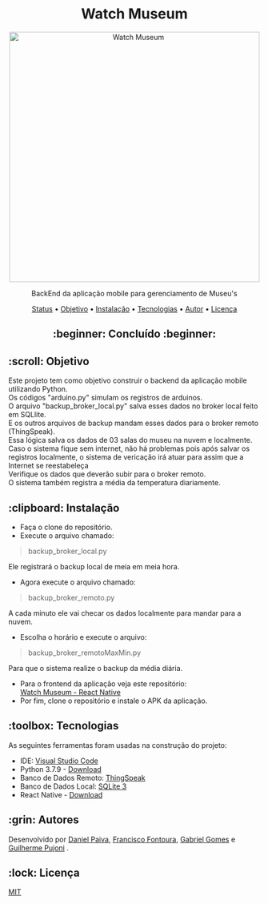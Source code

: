 <h1 align="center">Watch Museum</h1>

<p align="center">
  <a href="#">
    <img src="https://raw.githubusercontent.com/danhpaiva/watch-museum-react-native/main/logo/Watch-Museum.png" width="500" alt="Watch Museum">
  </a>
</p>
<p align="center">
    BackEnd da aplicação mobile para gerenciamento de Museu's
</p>

<p align="center">
 <a href="#status">Status</a> • 
 <a href="#objetivo">Objetivo</a> •
 <a href="#instalacao">Instalação</a> • 
 <a href="#tecnologias">Tecnologias</a> • 
 <a href="#autor">Autor</a> • 
 <a href="#licenca">Licença</a> 
</p>

<h2 align="center" id=status> 
	:beginner: Concluído :beginner:
</h2>

<h2 id=objetivo>:scroll: Objetivo</h2>

Este projeto tem como objetivo construir o backend da aplicação mobile utilizando Python.<br>
Os códigos "arduino.py" simulam os registros de arduinos.<br>
O arquivo "backup_broker_local.py" salva esses dados no broker local feito em SQLlite.<br>
E os outros arquivos de backup mandam esses dados para o broker remoto (ThingSpeak). <br>
Essa lógica salva os dados de 03 salas do museu na nuvem e localmente.<br>
Caso o sistema fique sem internet, não há problemas pois após salvar os registros localmente, o sistema de vericação irá atuar para assim que a Internet se reestabeleça<br>
Verifique os dados que deverão subir para o broker remoto.<br>
O sistema também registra a média da temperatura diariamente.

<h2 id=instalacao>:clipboard: Instalação</h2>

* Faça o clone do repositório.
* Execute o arquivo chamado:
> backup_broker_local.py

Ele registrará o backup local de meia em meia hora.<br>
* Agora execute o arquivo chamado:
> backup_broker_remoto.py

A cada minuto ele vai checar os dados localmente para mandar para a nuvem.

* Escolha o horário e execute o arquivo:
> backup_broker_remotoMaxMin.py

Para que o sistema realize o backup da média diária.

* Para o frontend da aplicação veja este repositório:<br>
[Watch Museum - React Native](https://github.com/danhpaiva/watch-museum-react-native)<br>
* Por fim, clone o repositório e instale o APK da aplicação.<br>

<h2 id=tecnologias>:toolbox: Tecnologias</h2>

As seguintes ferramentas foram usadas na construção do projeto:

- IDE: <a href="https://code.visualstudio.com/">Visual Studio Code</a>
- Python 3.7.9 - <a href="https://www.python.org/downloads/release/python-379/"> Download </a>
- Banco de Dados Remoto: <a href="https://thingspeak.com/">ThingSpeak</a>
- Banco de Dados Local: <a href="https://www.sqlite.org/download.html">SQLite 3</a>
- React Native - <a href="https://reactnative.dev/"> Download </a>

<h2 id=autor>:grin: Autores</h2>

Desenvolvido por <a href="https://www.linkedin.com/in/danhpaiva/" target="_blank">Daniel Paiva</a>,
<a href="https://www.linkedin.com/in/francisco-fontoura/" target="_blank">Francisco Fontoura</a>,
<a href="https://github.com/gab-gomes" target="_blank">Gabriel Gomes</a> e 
<a href="https://www.linkedin.com/in/guilhermepujoni/" target="_blank">Guilherme Pujoni</a> .

<h2 id=licenca>:lock: Licença</h2>
<a href="https://github.com/danhpaiva/login-csharp-sqlServer/blob/master/LICENSE" target="_blank">MIT</a>
